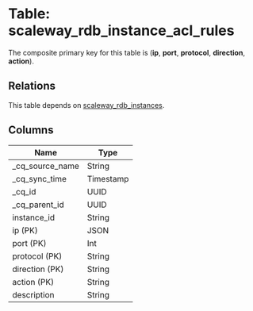# Table: scaleway_rdb_instance_acl_rules

The composite primary key for this table is (**ip**, **port**, **protocol**, **direction**, **action**).

## Relations

This table depends on [scaleway_rdb_instances](scaleway_rdb_instances.md).

## Columns

| Name          | Type          |
| ------------- | ------------- |
|_cq_source_name|String|
|_cq_sync_time|Timestamp|
|_cq_id|UUID|
|_cq_parent_id|UUID|
|instance_id|String|
|ip (PK)|JSON|
|port (PK)|Int|
|protocol (PK)|String|
|direction (PK)|String|
|action (PK)|String|
|description|String|